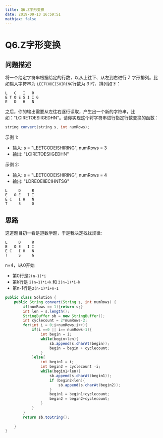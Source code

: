 ```yaml
---
title: Q6.Z字形变换
date: 2019-09-13 16:59:51
mathjax: false
---
```

# Q6.Z字形变换

## 问题描述

将一个给定字符串根据给定的行数，以从上往下、从左到右进行 Z 字形排列。比如输入字符串为 `LEETCODEISHIRING`行数为 3 时，排列如下：

```text
L   C   I   R
E T O E S I I G
E   D   H   N
```

之后，你的输出需要从左往右逐行读取，产生出一个新的字符串，比如："LCIRETOESIIGEDHN"。请你实现这个将字符串进行指定行数变换的函数：

```java
string convert(string s, int numRows);
```

示例 1:

* 输入: s = "LEETCODEISHIRING", numRows = 3
* 输出: "LCIRETOESIIGEDHN"

示例 2:

* 输入: s = "LEETCODEISHIRING", numRows = 4
* 输出: "LDREOEIIECIHNTSG"

```text
L     D     R
E   O E   I I
E C   I H   N
T     S     G
```

## 思路

这道题目初一看是道数学题，于是我决定找找规律:

```text
L     D     R
E   O E   I I
E C   I H   N
T     S     G
```
n=4，i从0开始

* 第0行是`2(n-1)*i`
* 第k行是 `2(n−1)*i+k` 和 `2(n−1)*i-k`
* 第n-1行是`2(n-1)*i+n-1`

```java
public class Solution {
    public String convert(String s, int numRows) {
        if(numRows == 1){return s;}
        int len = s.length();
        StringBuffer sb = new StringBuffer();
        int cyclecount = 2*numRows-2;
        for(int i = 0;i<numRows;i++){
            if(i ==0 || i== numRows-1){
                int begin = i;
                while(begin<len){
                    sb.append(s.charAt(begin));
                    begin = begin + cyclecount;
                }
            }else{
                int begin1 = i;
                int begin2 = cyclecount -i;
                while(begin1<len){
                    sb.append(s.charAt(begin1));
                    if (begin2<len){
                        sb.append(s.charAt(begin2));
                    }
                    begin1 = begin1+cyclecount;
                    begin2 = begin2+cyclecount;
                }
            }
        }
        return sb.toString();
        
    }
}
```